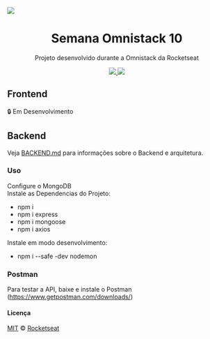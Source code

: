 <img src="https://arturkilldragon.files.wordpress.com/2019/06/omnistack-wallpaper-1920x1080.png" align="center"></img>
<h1 align="center">Semana Omnistack 10</h1>
<p align="center">Projeto desenvolvido durante a Omnistack da Rocketseat</p>

<p align="center">
  <a aria-label="Versão do Node" href="https://github.com/nodejs/node/blob/master/doc/changelogs/CHANGELOG_V12.md#12.14.1">
    <img src="https://img.shields.io/badge/node.js@lts-12.14.1-informational"></img>
  </a>
  <a aria-label="Dia 2 de 5" href="https://rocketseat.com.br/week-10/aulas#2">
    <img src="https://img.shields.io/badge/Dia-2-green"></img>
  </a>
</p>

## Frontend
:lock: Em Desenvolvimento

## Backend
Veja [BACKEND.md](./BACKEND.md) para informações sobre o Backend e arquitetura.

### Uso
Configure o MongoDB  
Instale as Dependencias do Projeto:
  - npm i
  - npm i express
  - npm i mongoose
  - npm i axios  
  
Instale em modo desenvolvimento:
  - npm i --safe -dev nodemon
  
### Postman
Para testar a API, baixe e instale o Postman (https://www.getpostman.com/downloads/)

#### Licença

[MIT](./LICENSE) &copy; [Rocketseat](https://rocketseat.com.br/)
